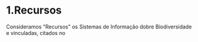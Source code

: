 # 1.Recursos

Consideramos "Recursos" os Sistemas de Informação dobre Biodiversidade e vinculadas, citados no

